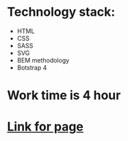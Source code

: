 # Technology stack:
* HTML
* CSS
* SASS
* SVG
* BEM methodology
* Botstrap 4

# Work time is 4 hour

# [Link for page](https://nikita1999ua.github.io/book.github.io/)
